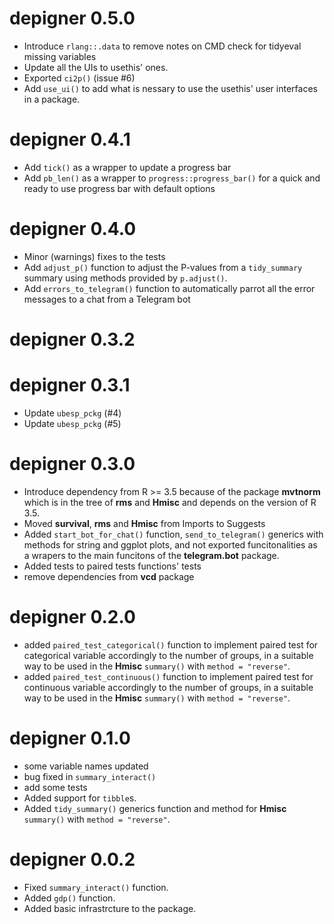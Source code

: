 # depigner 0.5.0

* Introduce `rlang::.data` to remove notes on CMD check for tidyeval 
  missing variables
* Update all the UIs to usethis' ones.
* Exported `ci2p()` (issue #6)
* Add `use_ui()` to add what is nessary to use the usethis' user
  interfaces in a package.

# depigner 0.4.1

* Add `tick()` as a wrapper to update a progress bar
* Add `pb_len()` as a wrapper to `progress::progress_bar()` for a quick
  and ready to use progress bar with default options

# depigner 0.4.0

* Minor (warnings) fixes to the tests
* Add `adjust_p()` function to adjust the P-values from a
  `tidy_summary` summary using methods provided by `p.adjust()`.
* Add `errors_to_telegram()` function to automatically parrot all the
  error messages to a chat from a Telegram bot

# depigner 0.3.2

# depigner 0.3.1


* Update `ubesp_pckg` (#4)
* Update `ubesp_pckg` (#5)

# depigner 0.3.0

* Introduce dependency from R >= 3.5 because of the package **mvtnorm**
  which is in the tree of **rms** and **Hmisc** and depends on the
  version of R 3.5.
* Moved **survival**, **rms** and **Hmisc** from Imports to Suggests
* Added `start_bot_for_chat()` function, `send_to_telegram()` generics
  with methods for string and ggplot plots, and not exported
  funcitonalities as a wrapers to the main funcitons of the
  **telegram.bot** package.
* Added tests to paired tests functions' tests
* remove dependencies from **vcd** package

# depigner 0.2.0

* added `paired_test_categorical()` function to implement paired test
  for categorical variable accordingly to the number of groups, in a 
  suitable way to be used in the **Hmisc** `summary()` with
  `method = "reverse"`.
* added `paired_test_continuous()` function to implement paired test
  for continuous variable accordingly to the number of groups, in a 
  suitable way to be used in the **Hmisc** `summary()` with
  `method = "reverse"`.

# depigner 0.1.0

* some variable names updated
* bug fixed in `summary_interact()`
* add some tests
* Added support for `tibble`s.
* Added `tidy_summary()` generics function and method for **Hmisc**
  `summary()` with `method = "reverse"`.

# depigner 0.0.2

* Fixed `summary_interact()` function.
* Added `gdp()` function.
* Added basic infrastrcture to the package.
